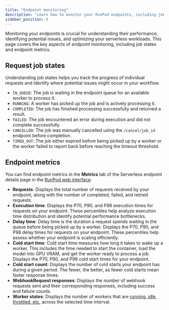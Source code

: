 ```yaml
---
title: "Endpoint monitoring"
description: "Learn how to monitor your RunPod endpoints, including job states, performance metrics, and system health indicators to effectively manage and optimize your serverless workloads."
sidebar_position: 9
---
```


Monitoring your endpoints is crucial for understanding their performance, identifying potential issues, and optimizing your serverless workloads. This page covers the key aspects of endpoint monitoring, including job states and endpoint metrics.

## Request job states

Understanding job states helps you track the progress of individual requests and identify where potential issues might occur in your workflow.

- `IN_QUEUE`: The job is waiting in the endpoint queue for an available worker to process it.
- `RUNNING`: A worker has picked up the job and is actively processing it.
- `COMPLETED`: The job has finished processing successfully and returned a result.
- `FAILED`: The job encountered an error during execution and did not complete successfully.
- `CANCELLED`: The job was manually cancelled using the `/cancel/job_id` endpoint before completion.
- `TIMED_OUT`: The job either expired before being picked up by a worker or the worker failed to report back before reaching the timeout threshold.

## Endpoint metrics

You can find endpoint metrics in the **Metrics** tab of the Serverless endpoint details page in the [RunPod web interface](https://www.runpod.io/console/serverless).

- **Requests**: Displays the total number of requests received by your endpoint, along with the number of completed, failed, and retried requests.
- **Execution time**: Displays the P70, P90, and P98 execution times for requests on your endpoint. These percentiles help analyze execution time distribution and identify potential performance bottlenecks.
- **Delay time**: Delay time is the duration a request spends waiting in the queue before being picked up by a worker. Displays the P70, P90, and P98 delay times for requests on your endpoint. These percentiles help assess whether your endpoint is scaling efficiently.
- **Cold start time**: Cold start time measures how long it takes to wake up a worker. This includes the time needed to start the container, load the model into GPU VRAM, and get the worker ready to process a job. Displays the P70, P90, and P98 cold start times for your endpoint.
- **Cold start count**: Displays the number of cold starts your endpoint has during a given period. The fewer, the better, as fewer cold starts mean faster response times.
- **WebhookRequest responses**: Displays the number of webhook requests sent and their corresponding responses, including success and failure counts.
- **Worker states**: Displays the number of workers that are [running, idle, throttled, etc.](/serverless/workers) across the selected time interval.
